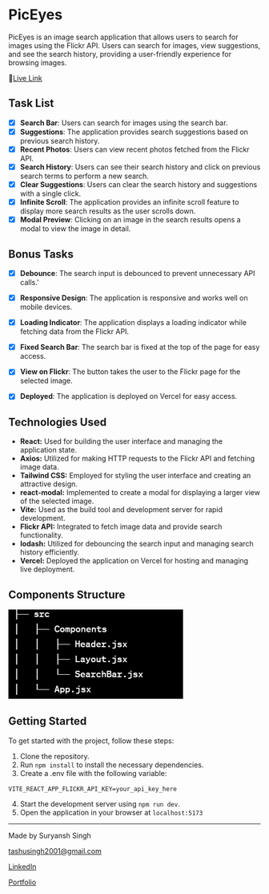 # PicEyes

PicEyes is an image search application that allows users to search for images using the Flickr API. Users can search for images, view suggestions, and see the search history, providing a user-friendly experience for browsing images.

🔗[Live Link](https://ori-task.vercel.app/)

## Task List

- [x] **Search Bar**: Users can search for images using the search bar.
- [x] **Suggestions**: The application provides search suggestions based on previous search history.
- [x] **Recent Photos**: Users can view recent photos fetched from the Flickr API.
- [x] **Search History**: Users can see their search history and click on previous search terms to perform a new search.
- [x] **Clear Suggestions**: Users can clear the search history and suggestions with a single click.
- [x] **Infinite Scroll**: The application provides an infinite scroll feature to display more search results as the user scrolls down.
- [x] **Modal Preview**: Clicking on an image in the search results opens a modal to view the image in detail.

## Bonus Tasks
- [x] **Debounce**: The search input is debounced to prevent unnecessary API calls.'
- [x] **Responsive Design**: The application is responsive and works well on mobile devices.
- [x] **Loading Indicator**: The application displays a loading indicator while fetching data from the Flickr API.
- [x] **Fixed Search Bar**: The search bar is fixed at the top of the page for easy access.
- [x] **View on Flickr**: The button takes the user to the Flickr page for the selected image.
- [x] **Deployed**: The application is deployed on Vercel for easy access.


## Technologies Used

- **React:** Used for building the user interface and managing the application state.
- **Axios:** Utilized for making HTTP requests to the Flickr API and fetching image data.
- **Tailwind CSS:** Employed for styling the user interface and creating an attractive design.
- **react-modal:** Implemented to create a modal for displaying a larger view of the selected image.
- **Vite:** Used as the build tool and development server for rapid development.
- **Flickr API:** Integrated to fetch image data and provide search functionality.
- **lodash:** Utilized for debouncing the search input and managing search history efficiently.
- **Vercel:** Deployed the application on Vercel for hosting and managing live deployment.

## Components Structure

![Alt text](image.png)


## Getting Started

To get started with the project, follow these steps:

1. Clone the repository.
2. Run `npm install` to install the necessary dependencies.
3. Create a .env file with the following variable: 

```
VITE_REACT_APP_FLICKR_API_KEY=your_api_key_here
```
4. Start the development server using `npm run dev`.
5. Open the application in your browser at `localhost:5173`

-----------------
Made by Suryansh Singh

tashusingh2001@gmail.com

[LinkedIn](https://www.linkedin.com/in/suryanshsingh2001/)

[Portfolio](https://suryansh-portfolio.onrender.com/)
